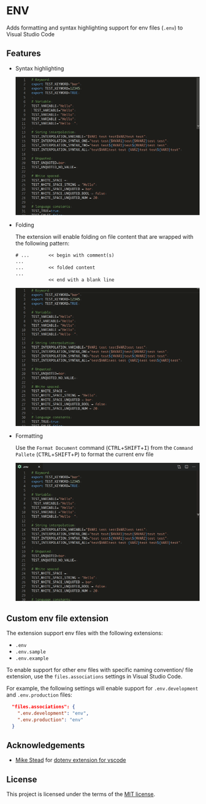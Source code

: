 # ENV

Adds formatting and syntax highlighting support for env files (`.env`) to Visual Studio Code  

## Features

- Syntax highlighting

  ![Syntax highlighting](images/highlighting.gif)

- Folding

  The extension will enable folding on file content that are wrapped with the following pattern:

  ```text
  # ...       << begin with comment(s)
  ...
  ...         << folded content
  ...
              << end with a blank line
  ```

  ![Folding](images/folding.gif)

- Formatting

  Use the `Format Document` command (<kbd>CTRL</kbd>+<kbd>SHIFT</kbd>+<kbd>I</kbd>) from the `Command Pallete` (<kbd>CTRL</kbd>+<kbd>SHIFT</kbd>+<kbd>P</kbd>) to format the current env file  

  ![Formatting](images/formatting.gif)

## Custom env file extension

The extension support env files with the following extensions:

- `.env`
- `.env.sample`
- `.env.example`

To enable support for other env files with specific naming convention/ file extension, use the `files.associations` settings in Visual Studio Code.

For example, the following settings will enable support for `.env.development` and `.env.production` files:

```json
  "files.associations": {
    ".env.development": "env",
    ".env.production": "env"
  }
```

## Acknowledgements

- [Mike Stead](https://github.com/mikestead) for [dotenv extension for vscode](https://github.com/mikestead/vscode-dotenv)  

## License

This project is licensed under the terms of the [MIT license](LICENSE).
